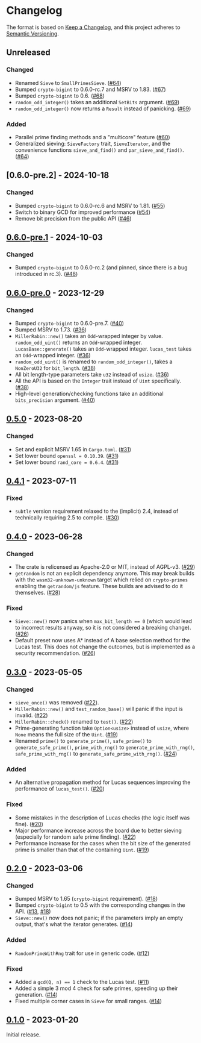 # Changelog

The format is based on [Keep a Changelog](https://keepachangelog.com/en/1.0.0/),
and this project adheres to [Semantic Versioning](https://semver.org/spec/v2.0.0.html).


## Unreleased

### Changed

- Renamed `Sieve` to `SmallPrimesSieve`. ([#64])
- Bumped `crypto-bigint` to 0.6.0-rc.7 and MSRV to 1.83. ([#67])
- Bumped `crypto-bigint` to 0.6. ([#68])
- `random_odd_integer()` takes an additional `SetBits` argument. ([#69])
- `random_odd_integer()` now returns a `Result` instead of panicking. ([#69])


### Added

- Parallel prime finding methods and a "multicore" feature ([#60])
- Generalized sieving: `SieveFactory` trait, `SieveIterator`, and the convenience functions `sieve_and_find()` and `par_sieve_and_find()`. ([#64])


[#60]: https://github.com/entropyxyz/crypto-primes/pull/60
[#64]: https://github.com/entropyxyz/crypto-primes/pull/64
[#67]: https://github.com/entropyxyz/crypto-primes/pull/67
[#68]: https://github.com/entropyxyz/crypto-primes/pull/68
[#69]: https://github.com/entropyxyz/crypto-primes/pull/69


## [0.6.0-pre.2] - 2024-10-18

### Changed

- Bumped `crypto-bigint` to 0.6.0-rc.6 and MSRV to 1.81. ([#55])
- Switch to binary GCD for improved performance ([#54])
- Remove bit precision from the public API ([#46])


[#55]: https://github.com/entropyxyz/crypto-primes/pull/55
[#54]: https://github.com/entropyxyz/crypto-primes/pull/54
[#46]: https://github.com/entropyxyz/crypto-primes/pull/46


## [0.6.0-pre.1] - 2024-10-03

### Changed

- Bumped `crypto-bigint` to 0.6.0-rc.2 (and pinned, since there is a bug introduced in rc.3).
  ([#48])


[#48]: https://github.com/entropyxyz/crypto-primes/pull/48


## [0.6.0-pre.0] - 2023-12-29

### Changed

- Bumped `crypto-bigint` to 0.6.0-pre.7. ([#40])
- Bumped MSRV to 1.73. ([#36])
- `MillerRabin::new()` takes an `Odd`-wrapped integer by value. `random_odd_uint()` returns an `Odd`-wrapped integer. `LucasBase::generate()` takes an `Odd`-wrapped integer. `lucas_test` takes an `Odd`-wrapped integer. ([#36])
- `random_odd_uint()` is renamed to `random_odd_integer()`, takes a `NonZeroU32` for `bit_length`. ([#38])
- All bit length-type parameters take `u32` instead of `usize`. ([#36])
- All the API is based on the `Integer` trait instead of `Uint` specifically. ([#38])
- High-level generation/checking functions take an additional `bits_precision` argument. ([#40])


[#36]: https://github.com/entropyxyz/crypto-primes/pull/36
[#38]: https://github.com/entropyxyz/crypto-primes/pull/38
[#40]: https://github.com/entropyxyz/crypto-primes/pull/40


## [0.5.0] - 2023-08-20

### Changed

- Set and explicit MSRV 1.65 in `Cargo.toml`. ([#31])
- Set lower bound `openssl = 0.10.39`. ([#31])
- Set lower bound `rand_core = 0.6.4`. ([#31])


[#31]: https://github.com/entropyxyz/crypto-primes/pull/31


## [0.4.1] - 2023-07-11

### Fixed

- `subtle` version requirement relaxed to the (implicit) 2.4, instead of technically requiring 2.5 to compile. ([#30])


[#30]: https://github.com/entropyxyz/crypto-primes/pull/30


## [0.4.0] - 2023-06-28

### Changed

- The crate is relicensed as Apache-2.0 or MIT, instead of AGPL-v3. ([#29])
- `getrandom` is not an explicit dependency anymore. This may break builds with the `wasm32-unknown-unknown` target which relied on `crypto-primes` enabling the `getrandom/js` feature. These builds are advised to do it themselves. ([#28])


### Fixed

- `Sieve::new()` now panics when `max_bit_length == 0` (which would lead to incorrect results anyway, so it is not considered a breaking change). ([#26])
- Default preset now uses A* instead of A base selection method for the Lucas test. This does not change the outcomes, but is implemented as a security recommendation. ([#26])


[#26]: https://github.com/entropyxyz/crypto-primes/pull/26
[#28]: https://github.com/entropyxyz/crypto-primes/pull/28
[#29]: https://github.com/entropyxyz/crypto-primes/pull/29


## [0.3.0] - 2023-05-05

### Changed

- `sieve_once()` was removed ([#22]).
- `MillerRabin::new()` and `test_random_base()` will panic if the input is invalid. ([#22])
- `MillerRabin::check()` renamed to `test()`. ([#22])
- Prime-generating function take `Option<usize>` instead of `usize`, where `None` means the full size of the `Uint`. ([#19])
- Renamed `prime()` to `generate_prime()`, `safe_prime()` to `generate_safe_prime()`, `prime_with_rng()` to `generate_prime_with_rng()`, `safe_prime_with_rng()` to `generate_safe_prime_with_rng()`. ([#24])


### Added

- An alternative propagation method for Lucas sequences improving the performance of `lucas_test()`. ([#20])


### Fixed

- Some mistakes in the description of Lucas checks (the logic itself was fine). ([#20])
- Major performance increase across the board due to better sieving (especially for random safe prime finding). ([#22])
- Performance increase for the cases when the bit size of the generated prime is smaller than that of the containing `Uint`. ([#19])


[#19]: https://github.com/entropyxyz/crypto-primes/pull/19
[#20]: https://github.com/entropyxyz/crypto-primes/pull/20
[#22]: https://github.com/entropyxyz/crypto-primes/pull/22
[#24]: https://github.com/entropyxyz/crypto-primes/pull/24


## [0.2.0] - 2023-03-06

### Changed

- Bumped MSRV to 1.65 (`crypto-bigint` requirement). ([#18])
- Bumped `crypto-bigint` to 0.5 with the corresponding changes in the API. ([#13], [#18])
- `Sieve::new()` now does not panic; if the parameters imply an empty output, that's what the iterator generates. ([#14])


### Added

- `RandomPrimeWithRng` trait for use in generic code. ([#12])


### Fixed

- Added a `gcd(Q, n) == 1` check to the Lucas test. ([#11])
- Added a simple 3 mod 4 check for safe primes, speeding up their generation. ([#14])
- Fixed multiple corner cases in `Sieve` for small ranges. ([#14])


[#11]: https://github.com/entropyxyz/crypto-primes/pull/11
[#12]: https://github.com/entropyxyz/crypto-primes/pull/12
[#13]: https://github.com/entropyxyz/crypto-primes/pull/13
[#14]: https://github.com/entropyxyz/crypto-primes/pull/14
[#18]: https://github.com/entropyxyz/crypto-primes/pull/18


## [0.1.0] - 2023-01-20

Initial release.


[0.1.0]: https://github.com/entropyxyz/crypto-primes/releases/tag/v0.1.0
[0.2.0]: https://github.com/entropyxyz/crypto-primes/releases/tag/v0.2.0
[0.3.0]: https://github.com/entropyxyz/crypto-primes/releases/tag/v0.3.0
[0.4.0]: https://github.com/entropyxyz/crypto-primes/releases/tag/v0.4.0
[0.4.1]: https://github.com/entropyxyz/crypto-primes/releases/tag/v0.4.1
[0.5.0]: https://github.com/entropyxyz/crypto-primes/releases/tag/v0.5.0
[0.6.0-pre.0]: https://github.com/entropyxyz/crypto-primes/releases/tag/v0.6.0-pre.0
[0.6.0-pre.1]: https://github.com/entropyxyz/crypto-primes/releases/tag/v0.6.0-pre.1
